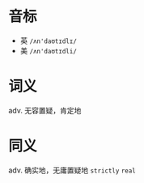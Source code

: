 # 音标

- 英 `/ʌn'daʊtɪdlɪ/`
- 美 `/ʌn'daʊtɪdli/`

# 词义

adv. 无容置疑，肯定地


# 同义

adv. 确实地，无庸置疑地
`strictly` `real`

